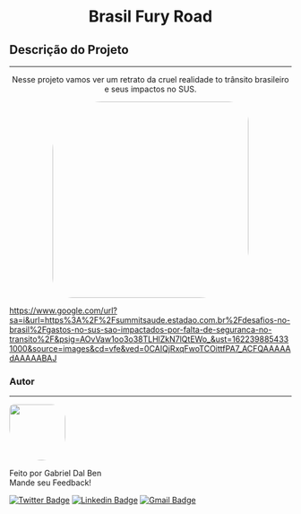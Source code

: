 <h1 align="center">Brasil Fury Road</h1>


## Descrição do Projeto
---
<p align="center">Nesse projeto vamos ver um retrato da cruel realidade to trânsito brasileiro e seus impactos no SUS.</p>



<p align="center">
        <img " src="https://www.google.com/url?sa=i&url=https%3A%2F%2Fsummitsaude.estadao.com.br%2Fdesafios-no-brasil%2Fgastos-no-sus-sao-impactados-por-falta-de-seguranca-no-transito%2F&psig=AOvVaw1oo3o38TLHlZkN7lQtEWo_&ust=1622398854331000&source=images&cd=vfe&ved=0CAIQjRxqFwoTCOittfPA7_ACFQAAAAAdAAAAABAJ" width="350x;" style= "border-radius: 25% 10%" ; alt=""/>
 <br />






https://www.google.com/url?sa=i&url=https%3A%2F%2Fsummitsaude.estadao.com.br%2Fdesafios-no-brasil%2Fgastos-no-sus-sao-impactados-por-falta-de-seguranca-no-transito%2F&psig=AOvVaw1oo3o38TLHlZkN7lQtEWo_&ust=1622398854331000&source=images&cd=vfe&ved=0CAIQjRxqFwoTCOittfPA7_ACFQAAAAAdAAAAABAJ









### Autor
---

 <img style="border-radius:  10% 30% 50% 70%;" src="https://avatars3.githubusercontent.com/u/16099477?s=400&u=9c91a633df96d3a8907f7a12ba7e2dade0482c72&v=4" width="100px;" alt=""/>
 <br />
 
Feito por Gabriel Dal Ben
<br />
Mande seu Feedback!

[![Twitter Badge](https://img.shields.io/badge/-@gabriel_bd-1ca0f1?style=flat-square&labelColor=1ca0f1&logo=twitter&logoColor=white&link=https://twitter.com/gabriel_bd)](https://twitter.com/gabriel_bd) [![Linkedin Badge](https://img.shields.io/badge/-Gabriel-blue?style=flat-square&logo=Linkedin&logoColor=white&link=https://www.linkedin.com/in/gabrieldalben/)](www.linkedin.com/in/gabrieldalben/) 
[![Gmail Badge](https://img.shields.io/badge/-gbdalbem.26@gmail.com-c14438?style=flat-square&logo=Gmail&logoColor=white&link=mailto:gbdalbem.26@gmail.com)](mailto:gbdalbem.26@gmail.com)
